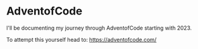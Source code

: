 # AdventofCode

I'll be documenting my journey through AdventofCode starting with 2023.

To attempt this yourself head to: https://adventofcode.com/
